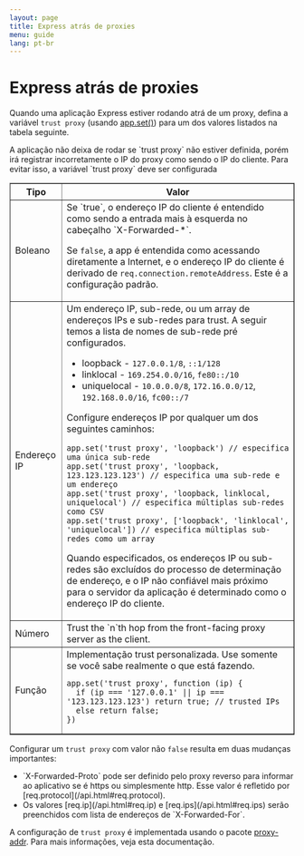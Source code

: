 ```yaml
---
layout: page
title: Express atrás de proxies
menu: guide
lang: pt-br
---
```


# Express atrás de proxies

Quando uma aplicação Express estiver rodando atrá de um proxy, defina a variável `trust proxy` (usando [app.set()](/4x/api.html#app.set)) para um dos valores listados na tabela seguinte.

<div class="doc-box doc-info" markdown="1">
A aplicação não deixa de rodar se `trust proxy` não estiver definida, porém irá registrar incorretamente o IP do proxy como sendo o IP do cliente. Para evitar isso, a variável `trust proxy` deve ser configurada
</div>

<table class="doctable" border="1" markdown="1">
  <thead><tr><th>Tipo</th><th>Valor</th></tr></thead>
  <tbody>
    <tr>
      <td>Boleano</td>
<td markdown="1">
Se `true`, o endereço IP do cliente é entendido como sendo a entrada mais à esquerda no cabeçalho `X-Forwarded-*`.  

Se `false`, a app é entendida como acessando diretamente a Internet, e o endereço IP do cliente é derivado de `req.connection.remoteAddress`. Este é a configuração padrão.
</td>
    </tr>
    <tr>
      <td>Endereço IP</td>
<td markdown="1">
Um endereço IP, sub-rede, ou um array de endereços IPs e sub-redes para trust. A seguir temos a lista de nomes de sub-rede pré configurados.

* loopback - `127.0.0.1/8`, `::1/128`
* linklocal - `169.254.0.0/16`, `fe80::/10`
* uniquelocal - `10.0.0.0/8`, `172.16.0.0/12`, `192.168.0.0/16`, `fc00::/7`

Configure endereços IP por qualquer um dos seguintes caminhos:  

<pre><code class="language-js">app.set('trust proxy', 'loopback') // especifica uma única sub-rede
app.set('trust proxy', 'loopback, 123.123.123.123') // especifica uma sub-rede e um endereço
app.set('trust proxy', 'loopback, linklocal, uniquelocal') // especifica múltiplas sub-redes como CSV
app.set('trust proxy', ['loopback', 'linklocal', 'uniquelocal']) // especifica múltiplas sub-redes como um array</code></pre>


Quando especificados, os endereços IP ou sub-redes são excluídos do processo de determinação de endereço, e o IP não confiável mais próximo para o servidor da aplicação é determinado como o endereço IP do cliente.
</td>
    </tr>
    <tr>
      <td>Número</td>
<td markdown="1">
Trust the `n`th hop from the front-facing proxy server as the client.
</td>
    </tr>
    <tr>
      <td>Função</td>
<td markdown="1">
Implementação trust personalizada. Use somente se você sabe realmente o que está fazendo.
<pre><code class="language-js">app.set('trust proxy', function (ip) {
  if (ip === '127.0.0.1' || ip === '123.123.123.123') return true; // trusted IPs
  else return false;
})</code></pre>
</td>
    </tr>
  </tbody>
</table>

Configurar um `trust proxy` com valor não `false` resulta em duas mudanças importantes:

<ul>
  <li markdown="1">`X-Forwarded-Proto` pode ser definido pelo proxy reverso para informar ao aplicativo se é https ou simplesmente http. Esse valor é refletido por [req.protocol](/api.html#req.protocol).
  </li>
  <li markdown="1">Os valores [req.ip](/api.html#req.ip) e [req.ips](/api.html#req.ips) serão preenchidos com lista de endereços de `X-Forwarded-For`.
  </li>
</ul>

A configuração de `trust proxy` é implementada usando o pacote [proxy-addr](https://www.npmjs.com/package/proxy-addr). Para mais informações, veja esta documentação.
